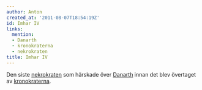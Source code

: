 ```yaml
---
author: Anton
created_at: '2011-08-07T18:54:19Z'
id: Imhar IV
links:
  mention:
  - Danarth
  - kronokraterna
  - nekrokraten
title: Imhar IV
---
```


Den siste [nekrokraten] som härskade över [Danarth] innan det blev övertaget av [kronokraterna].

  [nekrokraten]: nekrokraten
  [Danarth]: Danarth
  [kronokraterna]: kronokraterna

